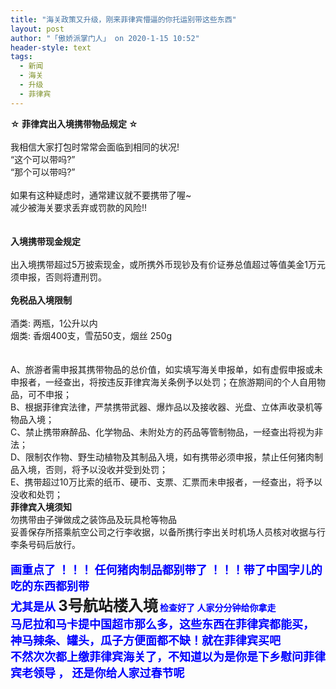 ```yaml
---
title: "海关政策又升级，刚来菲律宾懵逼的你托运别带这些东西"
layout: post
author: "「傲娇派掌门人」 on 2020-1-15 10:52"
header-style: text
tags:
  - 新闻
  - 海关
  - 升级
  - 菲律宾
---
```


<head></head>
<body>
 <strong>☆ 菲律宾出入境携带物品规定 ☆</strong>
 <br> 
 <br> 我相信大家打包时常常会面临到相同的状况!
 <br> “这个可以带吗?”
 <br> “那个可以带吗?”
 <br> 
 <br> 如果有这种疑虑时，通常建议就不要携带了喔~
 <br> 减少被海关要求丢弃或罚款的风险!!
 <br> 
 <br> 
 <br> 
 <strong>入境携带现金规定</strong>
 <br> 
 <br> 出入境携带超过5万披索现金，或所携外币现钞及有价证券总值超过等值美金1万元须申报，否则将遭刑罚。
 <br> 
 <br> 
 <strong>免税品入境限制</strong>
 <br> 
 <br> 酒类: 两瓶，1公升以内
 <br> 烟类: 香烟400支，雪茄50支，烟丝 250g
 <br> 
 <br> 
 <br> 
 <div align="left">
   A、旅游者需申报其携带物品的总价值，如实填写海关申报单，如有虚假申报或未申报者，一经查出，将按违反菲律宾海关条例予以处罚；在旅游期间的个人自用物品，可不申报； 
 </div> 
 <div align="left">
   B、根据菲律宾法律，严禁携带武器、爆炸品以及接收器、光盘、立体声收录机等物品入境； 
 </div> 
 <div align="left">
   C、禁止携带麻醉品、化学物品、未附处方的药品等管制物品，一经查出将视为非法； 
 </div> 
 <div align="left">
   D、限制农作物、野生动植物及其制品入境，如有携带必须申报，禁止任何猪肉制品入境，否则，将予以没收并受到处罚； 
 </div> 
 <div align="left">
   E、携带超过10万比索的纸币、硬币、支票、汇票而未申报者，一经查出，将予以没收和处罚； 
 </div>
 <strong>菲律宾入境须知</strong>
 <br> 勿携带由子弹做成之装饰品及玩具枪等物品
 <br> 妥善保存所搭乘航空公司之行李收据，以备所携行李出关时机场人员核对收据与行李条号码后放行。
 <br> 
 <br> 
 <div align="left"> 
  <font size="4"><font color="#0000ff"><strong>画重点了 ！！！ 任何猪肉制品都别带了 ！！！带了中国字儿的吃的东西都别带 </strong></font></font> 
 </div> 
 <div align="left"> 
  <strong><font color="#0000ff"><font size="4">尤其是从 </font></font><font size="5">3号航站楼入境</font> <font color="#0000ff">检查好了 人家分分钟给你拿走</font></strong> 
 </div> 
 <div align="left"> 
  <font face="-apple-system, BlinkMacSystemFont, &amp;quot"><font size="4"><font color="#0000ff"><strong>马尼拉和马卡提中国超市那么多，这些东西在菲律宾都能买，</strong></font></font></font> 
 </div> 
 <div align="left"> 
  <font size="4"><font color="#0000ff"><strong>神马辣条、罐头，瓜子方便面都不缺！就在菲律宾买吧</strong></font></font> 
 </div> 
 <div align="left"> 
  <font size="4"><font color="#0000ff"><strong>不然次次都上缴菲律宾海关了，不知道以为是你是下乡慰问菲律宾老领导 ， 还是你给人家过春节呢 </strong></font></font> 
 </div>
 <br> 
 <br> 
 <br> 
 <br> 
 <br> 
 <br>
</body>


